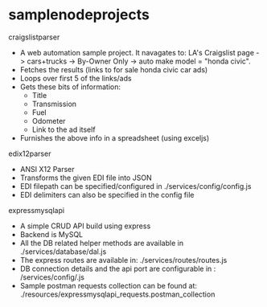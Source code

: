 # samplenodeprojects
craigslistparser 
  - A web automation sample project. It navagates to: LA's Craigslist page -> cars+trucks -> By-Owner Only -> auto make model = "honda civic". 
  - Fetches the results (links to for sale honda civic car ads)
  - Loops over first 5 of the links/ads
  - Gets these bits of information:
    - Title
    - Transmission
    - Fuel
    - Odometer
    - Link to the ad itself
  - Furnishes the above info in a spreadsheet (using exceljs)
 
 
 
 
edix12parser
  - ANSI X12 Parser
  - Transforms the given EDI file into JSON
  - EDI filepath can be specified/configured in ./services/config/config.js
  - EDI delimiters can also be specified in the config file
  
 
 expressmysqlapi
  - A simple CRUD API build using express
  - Backend is MySQL
  - All the DB related helper methods are available in ./services/database/dal.js
  - The express routes are available in: ./services/routes/routes.js
  - DB connection details and the api port are configurable in : /services/config/<ENV>.js
  - Sample postman requests collection can be found at: ./resources/expressmysqlapi_requests.postman_collection
